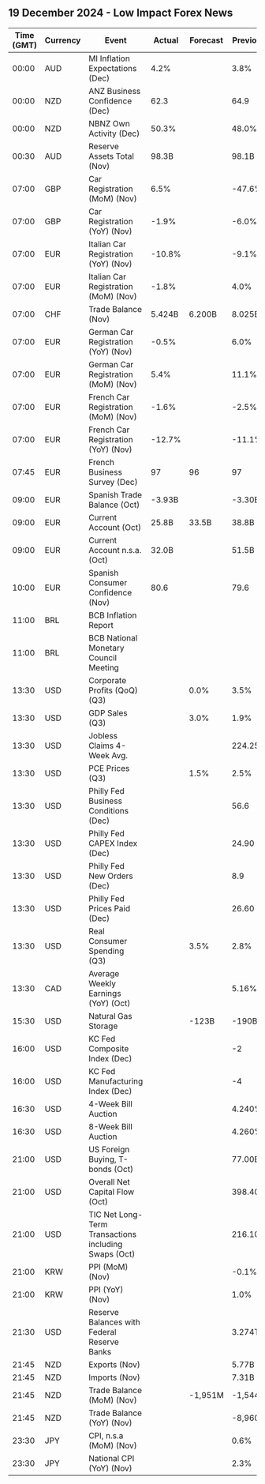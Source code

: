 ## 19 December 2024 - Low Impact Forex News

| Time (GMT) | Currency | Event | Actual | Forecast | Previous |
|------|----------|-------|--------|----------|----------|
| 00:00 | AUD | MI Inflation Expectations (Dec) | 4.2% |  | 3.8% |
| 00:00 | NZD | ANZ Business Confidence (Dec) | 62.3 |  | 64.9 |
| 00:00 | NZD | NBNZ Own Activity (Dec) | 50.3% |  | 48.0% |
| 00:30 | AUD | Reserve Assets Total (Nov) | 98.3B |  | 98.1B |
| 07:00 | GBP | Car Registration (MoM) (Nov) | 6.5% |  | -47.6% |
| 07:00 | GBP | Car Registration (YoY) (Nov) | -1.9% |  | -6.0% |
| 07:00 | EUR | Italian Car Registration (YoY) (Nov) | -10.8% |  | -9.1% |
| 07:00 | EUR | Italian Car Registration (MoM) (Nov) | -1.8% |  | 4.0% |
| 07:00 | CHF | Trade Balance (Nov) | 5.424B | 6.200B | 8.025B |
| 07:00 | EUR | German Car Registration (YoY) (Nov) | -0.5% |  | 6.0% |
| 07:00 | EUR | German Car Registration (MoM) (Nov) | 5.4% |  | 11.1% |
| 07:00 | EUR | French Car Registration (MoM) (Nov) | -1.6% |  | -2.5% |
| 07:00 | EUR | French Car Registration (YoY) (Nov) | -12.7% |  | -11.1% |
| 07:45 | EUR | French Business Survey (Dec) | 97 | 96 | 97 |
| 09:00 | EUR | Spanish Trade Balance (Oct) | -3.93B |  | -3.30B |
| 09:00 | EUR | Current Account (Oct) | 25.8B | 33.5B | 38.8B |
| 09:00 | EUR | Current Account n.s.a. (Oct) | 32.0B |  | 51.5B |
| 10:00 | EUR | Spanish Consumer Confidence (Nov) | 80.6 |  | 79.6 |
| 11:00 | BRL | BCB Inflation Report |  |  |  |
| 11:00 | BRL | BCB National Monetary Council Meeting |  |  |  |
| 13:30 | USD | Corporate Profits (QoQ) (Q3) |  | 0.0% | 3.5% |
| 13:30 | USD | GDP Sales (Q3) |  | 3.0% | 1.9% |
| 13:30 | USD | Jobless Claims 4-Week Avg. |  |  | 224.25K |
| 13:30 | USD | PCE Prices (Q3) |  | 1.5% | 2.5% |
| 13:30 | USD | Philly Fed Business Conditions (Dec) |  |  | 56.6 |
| 13:30 | USD | Philly Fed CAPEX Index (Dec) |  |  | 24.90 |
| 13:30 | USD | Philly Fed New Orders (Dec) |  |  | 8.9 |
| 13:30 | USD | Philly Fed Prices Paid (Dec) |  |  | 26.60 |
| 13:30 | USD | Real Consumer Spending (Q3) |  | 3.5% | 2.8% |
| 13:30 | CAD | Average Weekly Earnings (YoY) (Oct) |  |  | 5.16% |
| 15:30 | USD | Natural Gas Storage |  | -123B | -190B |
| 16:00 | USD | KC Fed Composite Index (Dec) |  |  | -2 |
| 16:00 | USD | KC Fed Manufacturing Index (Dec) |  |  | -4 |
| 16:30 | USD | 4-Week Bill Auction |  |  | 4.240% |
| 16:30 | USD | 8-Week Bill Auction |  |  | 4.260% |
| 21:00 | USD | US Foreign Buying, T-bonds (Oct) |  |  | 77.00B |
| 21:00 | USD | Overall Net Capital Flow (Oct) |  |  | 398.40B |
| 21:00 | USD | TIC Net Long-Term Transactions including Swaps (Oct) |  |  | 216.10B |
| 21:00 | KRW | PPI (MoM) (Nov) |  |  | -0.1% |
| 21:00 | KRW | PPI (YoY) (Nov) |  |  | 1.0% |
| 21:30 | USD | Reserve Balances with Federal Reserve Banks |  |  | 3.274T |
| 21:45 | NZD | Exports (Nov) |  |  | 5.77B |
| 21:45 | NZD | Imports (Nov) |  |  | 7.31B |
| 21:45 | NZD | Trade Balance (MoM) (Nov) |  | -1,951M | -1,544M |
| 21:45 | NZD | Trade Balance (YoY) (Nov) |  |  | -8,960M |
| 23:30 | JPY | CPI, n.s.a (MoM) (Nov) |  |  | 0.6% |
| 23:30 | JPY | National CPI (YoY) (Nov) |  |  | 2.3% |
